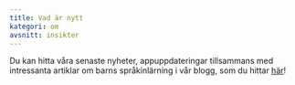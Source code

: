 ```yaml
---
title: Vad är nytt
kategori: om
avsnitt: insikter
---
```

Du kan hitta våra senaste nyheter, appuppdateringar tillsammans med intressanta artiklar om barns språkinlärning i vår blogg, som du hittar [här](https://Studycat.com/blog/)!